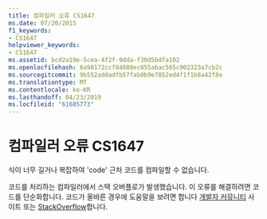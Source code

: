 ```yaml
---
title: 컴파일러 오류 CS1647
ms.date: 07/20/2015
f1_keywords:
- CS1647
helpviewer_keywords:
- CS1647
ms.assetid: bcd2a19e-5cea-4f2f-9dda-f30d5bdfa102
ms.openlocfilehash: 6a98172ccf84080ec055abac565c902323a7cb2c
ms.sourcegitcommit: 9b552addadfb57fab0b9e7852ed4f1f1b8a42f8e
ms.translationtype: MT
ms.contentlocale: ko-KR
ms.lasthandoff: 04/23/2019
ms.locfileid: "61685773"
---
```

# <a name="compiler-error-cs1647"></a>컴파일러 오류 CS1647
식이 너무 길거나 복잡하여 'code' 근처 코드를 컴파일할 수 없습니다.  
  
 코드를 처리하는 컴파일러에서 스택 오버플로가 발생했습니다. 이 오류를 해결하려면 코드를 단순화합니다. 코드가 올바른 경우에 도움말을 보려면 합니다 [개발자 커뮤니티](https://developercommunity.visualstudio.com/spaces/61/index.html) 사이트 또는 [StackOverflow](https://stackoverflow.com/)합니다.
